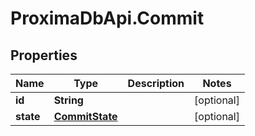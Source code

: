# ProximaDbApi.Commit

## Properties

Name | Type | Description | Notes
------------ | ------------- | ------------- | -------------
**id** | **String** |  | [optional] 
**state** | [**CommitState**](CommitState.md) |  | [optional] 


